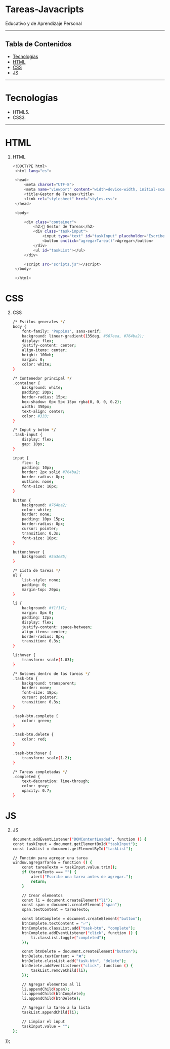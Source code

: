 # Tareas-Javacripts
Educativo y de Aprendizaje Personal

---
## Tabla de Contenidos
- [Tecnologías](#Tecnologías)
- [HTML](#HTML)
- [CSS](#CSS)
- [JS](#JS)
---
# Tecnologías
- HTML5.
- CSS3. 
--- 
# HTML 
1. HTML  
   ```bash
   <!DOCTYPE html>
    <html lang="es">

    <head>
        <meta charset="UTF-8">
        <meta name="viewport" content="width=device-width, initial-scale=1.0">
        <title>Gestor de Tareas</title>
        <link rel="stylesheet" href="styles.css">
    </head>

    <body>

        <div class="container">
            <h2>📌 Gestor de Tareas</h2>
            <div class="task-input">
                <input type="text" id="taskInput" placeholder="Escribe una tarea...">
                <button onclick="agregarTarea()">Agregar</button>
            </div>
            <ul id="taskList"></ul>
        </div>

        <script src="scripts.js"></script>
    </body>

    </html>

# CSS
2. CSS
    ```bash 
    /* Estilos generales */
    body {
        font-family: 'Poppins', sans-serif;
        background: linear-gradient(135deg, #667eea, #764ba2);
        display: flex;
        justify-content: center;
        align-items: center;
        height: 100vh;
        margin: 0;
        color: white;
    }

    /* Contenedor principal */
    .container {
        background: white;
        padding: 20px;
        border-radius: 15px;
        box-shadow: 0px 5px 15px rgba(0, 0, 0, 0.2);
        width: 350px;
        text-align: center;
        color: #333;
    }

    /* Input y botón */
    .task-input {
        display: flex;
        gap: 10px;
    }

    input {
        flex: 1;
        padding: 10px;
        border: 2px solid #764ba2;
        border-radius: 8px;
        outline: none;
        font-size: 16px;
    }

    button {
        background: #764ba2;
        color: white;
        border: none;
        padding: 10px 15px;
        border-radius: 8px;
        cursor: pointer;
        transition: 0.3s;
        font-size: 16px;
    }

    button:hover {
        background: #5a3e85;
    }

    /* Lista de tareas */
    ul {
        list-style: none;
        padding: 0;
        margin-top: 20px;
    }

    li {
        background: #f1f1f1;
        margin: 8px 0;
        padding: 12px;
        display: flex;
        justify-content: space-between;
        align-items: center;
        border-radius: 8px;
        transition: 0.3s;
    }

    li:hover {
        transform: scale(1.03);
    }

    /* Botones dentro de las tareas */
    .task-btn {
        background: transparent;
        border: none;
        font-size: 18px;
        cursor: pointer;
        transition: 0.3s;
    }

    .task-btn.complete {
        color: green;
    }

    .task-btn.delete {
        color: red;
    }

    .task-btn:hover {
        transform: scale(1.2);
    }

    /* Tareas completadas */
    .completed {
        text-decoration: line-through;
        color: gray;
        opacity: 0.7;
    }
# JS
2. JS
    ```bash
    document.addEventListener("DOMContentLoaded", function () {
    const taskInput = document.getElementById("taskInput");
    const taskList = document.getElementById("taskList");

    // Función para agregar una tarea
    window.agregarTarea = function () {
        const tareaTexto = taskInput.value.trim();
        if (tareaTexto === "") {
            alert("Escribe una tarea antes de agregar.");
            return;
        }

        // Crear elementos
        const li = document.createElement("li");
        const span = document.createElement("span");
        span.textContent = tareaTexto;

        const btnComplete = document.createElement("button");
        btnComplete.textContent = "✅";
        btnComplete.classList.add("task-btn", "complete");
        btnComplete.addEventListener("click", function () {
            li.classList.toggle("completed");
        });

        const btnDelete = document.createElement("button");
        btnDelete.textContent = "❌";
        btnDelete.classList.add("task-btn", "delete");
        btnDelete.addEventListener("click", function () {
            taskList.removeChild(li);
        });

        // Agregar elementos al li
        li.appendChild(span);
        li.appendChild(btnComplete);
        li.appendChild(btnDelete);

        // Agregar la tarea a la lista
        taskList.appendChild(li);

        // Limpiar el input
        taskInput.value = "";
    };
});
